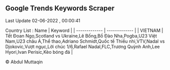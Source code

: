 

## Google Trends Keywords Scraper 
 
Last Update 02-06-2022 , 00:00:41

Country List :
 Name  | Keyword |
| ------------- | ------------- |
| VIETNAM | Tết Đoan Ngọ,Scotland vs Ukraine,Lê Bống,Bồ Đào Nha,Pogba,U23 Việt Nam,U23 châu Á,Thể thao,Adriano Schmidt,Quốc tế Thiếu nhi,VTV,Nadal vs Djokovic,Vượt ngục,Lời chúc 1/6,Rafael Nadal,FLC,Trương Quỳnh Anh,Lee Hyori,Ivan Perisic,Kèo bóng đá |



© Abdul Muttaqin 
